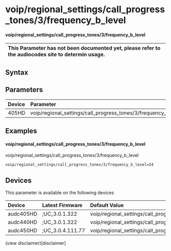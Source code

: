 ﻿---
description: voip/regional_settings/call_progress_tones/3/frequency_b_level
search: false
---

# voip/regional_settings/call_progress_tones/3/frequency_b_level

#### voip/regional_settings/call_progress_tones/3/frequency_b_level


| This Parameter has not been documented yet, please refer to the audiocodes site to determin usage.  | 
| :--- |

## Syntax

## Parameters
|Device|Parameter|value|Description|
|:---|:---|:---|:---|
| 405HD | voip/regional_settings/call_progress_tones/3/frequency_b_level |  |  |

## Examples
#### voip/regional_settings/call_progress_tones/3/frequency_b_level

voip/regional_settings/call_progress_tones/3/frequency_b_level

```
voip/regional_settings/call_progress_tones/3/frequency_b_level=24
```

## Devices
This parameter is available on the following devices

| Device | Latest Firmware | Default Value |
|:---|:---|:---|
| audc405HD | ;UC_3.0.1.322 | voip/regional_settings/call_progress_tones/3/frequency_b_level=24 
| audc440HD | ;UC_3.0.1.322 | voip/regional_settings/call_progress_tones/3/frequency_b_level=24 
| audc450HD | ;UC_3.0.4.111.77 | voip/regional_settings/call_progress_tones/3/frequency_b_level=24 

(view disclaimer)[disclaimer]
